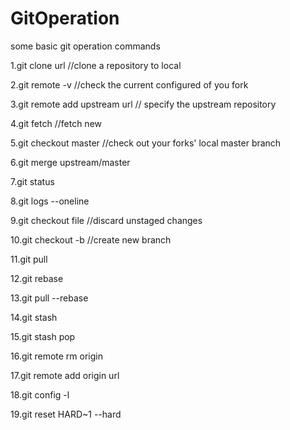 GitOperation
============

some basic git operation commands

1.git clone url    //clone a repository to local

2.git remote -v    //check the current configured of you fork

3.git remote add upstream url   // specify the upstream repository

4.git fetch       //fetch new 

5.git checkout master  //check out your forks' local master branch

6.git merge upstream/master

7.git status

8.git logs --oneline

9.git checkout file //discard unstaged changes

10.git checkout -b <branchname> //create new branch

11.git pull

12.git rebase

13.git pull --rebase

14.git stash

15.git stash pop

16.git remote rm origin

17.git remote add origin url

18.git config -l

19.git reset HARD~1 --hard


